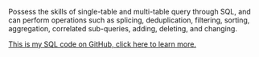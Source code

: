 Possess the skills of single-table and multi-table query through SQL, and can perform operations such as splicing, deduplication, filtering, sorting, aggregation, correlated sub-queries, adding, deleting, and changing.



[This is my SQL code on GitHub, click here to learn more.](https://github.com/HJCM-2/Projects/tree/main/sql) 

